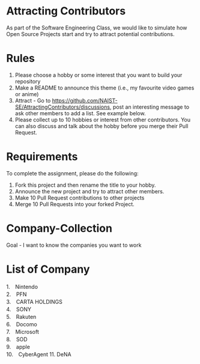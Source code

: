 # Attracting Contributors
As part of the Software Engineering Class, we would like to simulate how Open Source Projects start and try to attract potential contributions.

# Rules

1. Please choose a hobby or some interest that you want to build your repository
2. Make a README to announce this theme (i.e., my favourite video games or anime)
3. Attract - Go to https://github.com/NAIST-SE/AttractingContributors/discussions, post an interesting message to ask other members to add a list. See example below.
4. Please collect up to 10 hobbies or interest from other contributors. You can also discuss and talk about the hobby before you merge their Pull Request.

# Requirements
To complete the assignment, please do the following:
1. Fork this project and then rename the title to your hobby. 
2. Announce the new project and try to attract other members.
3. Make 10 Pull Request contributions to other projects
4. Merge 10 Pull Requests into your forked Project.

# Company-Collection
Goal - I want to know the companies you want to work 
# List of Company
1.　Nintendo  
2.　PFN   
3.　CARTA HOLDINGS   
4.　SONY   
5.　Rakuten   
6.　Docomo   
7.　Microsoft　　　　　　　　  
8.　SOD　　　　　  
9.　apple　　　　　　  
10.　CyberAgent
11. DeNA
